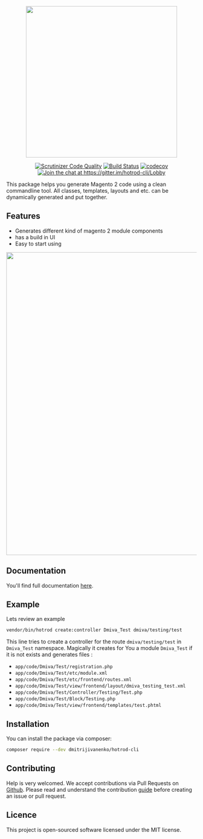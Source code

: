 <p align="center"><img width="400" src="https://dmitrijivanenko.github.io/hotrod-cli/img/hotrodcli.jpg"></p>

<p align="center">
<a href="https://scrutinizer-ci.com/g/dmitrijivanenko/hotrod-cli/?branch=master"><img src="https://scrutinizer-ci.com/g/dmitrijivanenko/hotrod-cli/badges/quality-score.png?b=master" alt="Scrutinizer Code Quality"></a>
<a href="https://travis-ci.org/dmitrijivanenko/hotrod-cli"><img src="https://travis-ci.org/dmitrijivanenko/hotrod-cli.svg?branch=master" alt="Build Status"></a>
<a href="https://codecov.io/gh/dmitrijivanenko/hotrod-cli"><img src="https://codecov.io/gh/dmitrijivanenko/hotrod-cli/branch/master/graph/badge.svg" alt="codecov"></a>
<a href="https://gitter.im/hotrod-cli/Lobby?utm_source=badge&utm_medium=badge&utm_campaign=pr-badge&utm_content=badge"><img src="https://badges.gitter.im/hotrod-cli/Lobby.svg" alt="Join the chat at https://gitter.im/hotrod-cli/Lobby"></a>
</p>

This package helps you generate Magento 2 code using a clean commandline tool. All classes, templates, layouts and etc. can be dynamically generated and put together. 

## Features

- Generates different kind of magento 2 module components
- has a build in UI
- Easy to start using

<p align="center"><img width="800" src="https://dmitrijivanenko.github.io/hotrod-cli/img/screens.png"></p>

## Documentation

   You'll find full documentation [here](https://dmitrijivanenko.github.io/hotrod-cli/#/).

## Example
   
   Lets review an example
   
   ``` bash
   vendor/bin/hotrod create:controller Dmiva_Test dmiva/testing/test
   ```
   
   This line tries to create a controller for the route `dmiva/testing/test` in `Dmiva_Test` namespace. Magically it
   creates for You a module `Dmiva_Test` if it is not exists and generates files :
   
   - `app/code/Dmiva/Test/registration.php`   
   - `app/code/Dmiva/Test/etc/module.xml`   
   - `app/code/Dmiva/Test/etc/frontend/routes.xml`   
   - `app/code/Dmiva/Test/view/frontend/layout/dmiva_testing_test.xml`   
   - `app/code/Dmiva/Test/Controller/Testing/Test.php`   
   - `app/code/Dmiva/Test/Block/Testing.php`
   - `app/code/Dmiva/Test/view/frontend/templates/test.phtml`

## Installation
   
   You can install the package via composer:
   
   ``` bash
   composer require --dev dmitrijivanenko/hotrod-cli
   ```   
   
## Contributing

Help is very welcomed. We accept contributions via Pull Requests on [Github](https://github.com/dmitrijivanenko/hotrod-cli).
Please read and understand the contribution [guide](https://dmitrijivanenko.github.io/hotrod-cli/#/contribution) before creating an issue or pull request.

## Licence

This project is open-sourced software licensed under the MIT license.